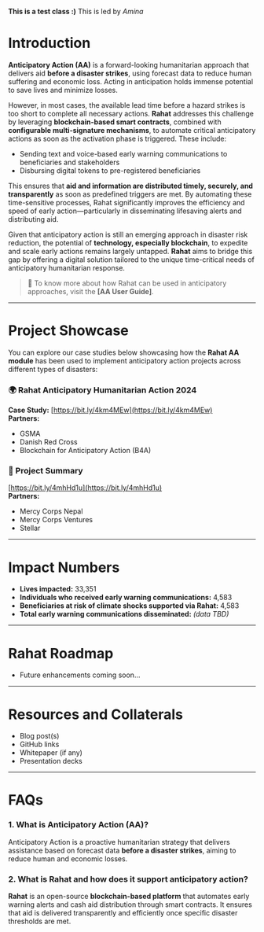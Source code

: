 **This is a test class :)**
This is led by *Amina* 

# Introduction

**Anticipatory Action (AA)** is a forward-looking humanitarian approach that delivers aid **before a disaster strikes**, using forecast data to reduce human suffering and economic loss. Acting in anticipation holds immense potential to save lives and minimize losses. 

However, in most cases, the available lead time before a hazard strikes is too short to complete all necessary actions. **Rahat** addresses this challenge by leveraging **blockchain-based smart contracts**, combined with **configurable multi-signature mechanisms**, to automate critical anticipatory actions as soon as the activation phase is triggered. These include:

- Sending text and voice-based early warning communications to beneficiaries and stakeholders  
- Disbursing digital tokens to pre-registered beneficiaries  

This ensures that **aid and information are distributed timely, securely, and transparently** as soon as predefined triggers are met. By automating these time-sensitive processes, Rahat significantly improves the efficiency and speed of early action—particularly in disseminating lifesaving alerts and distributing aid.

Given that anticipatory action is still an emerging approach in disaster risk reduction, the potential of **technology, especially blockchain**, to expedite and scale early actions remains largely untapped. **Rahat** aims to bridge this gap by offering a digital solution tailored to the unique time-critical needs of anticipatory humanitarian response.

> 🔗 To know more about how Rahat can be used in anticipatory approaches, visit the **[AA User Guide]**.

---

# Project Showcase

You can explore our case studies below showcasing how the **Rahat AA module** has been used to implement anticipatory action projects across different types of disasters:

### 🌍 Rahat Anticipatory Humanitarian Action 2024  
**Case Study:** [https://bit.ly/4km4MEw](https://bit.ly/4km4MEw)  
**Partners:**  
- GSMA  
- Danish Red Cross  
- Blockchain for Anticipatory Action (B4A)  

### 🤝 Project Summary  
[https://bit.ly/4mhHd1u](https://bit.ly/4mhHd1u)  
**Partners:**  
- Mercy Corps Nepal  
- Mercy Corps Ventures  
- Stellar  

---

# Impact Numbers

- **Lives impacted:** 33,351  
- **Individuals who received early warning communications:** 4,583  
- **Beneficiaries at risk of climate shocks supported via Rahat:** 4,583  
- **Total early warning communications disseminated:** *(data TBD)*

---

# Rahat Roadmap

- Future enhancements coming soon...

---

# Resources and Collaterals

- Blog post(s)  
- GitHub links  
- Whitepaper (if any)  
- Presentation decks  

---

# FAQs

### 1. What is Anticipatory Action (AA)?
Anticipatory Action is a proactive humanitarian strategy that delivers assistance based on forecast data **before a disaster strikes**, aiming to reduce human and economic losses.

### 2. What is Rahat and how does it support anticipatory action?
**Rahat** is an open-source **blockchain-based platform** that automates early warning alerts and cash aid distribution through smart contracts. It ensures that aid is delivered transparently and efficiently once specific disaster thresholds are met.
